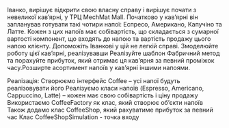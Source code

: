 Іванко, вирішує відкрити свою власну справу і вирішує почати з невеликої кав’ярні, у ТРЦ MechMat Mall. Початково у кав’ярні він запланував готувати такі чотири напої: Еспресо, Американо, Капучіно та Латте. Кожен з цих напоїв має собівартість, що складається з сумарної вартості компонент, що входять до напою та вартість продажу цього напою клієнту. Допоможіть Іванкові у цій не легкій справі. Змоделюйте роботу цієї кав’ярні, реалізувавши Реалізуйте шаблон Фабричний метод та порахуйте прибуток, який отримає ця кав’ярня за певний проміжок часу.Розширте асортимент напоїв у кав’ярні іншими напоями.

Реалізація:
Створюємо інтерфейс Coffee – усі напої будуть реалізовувати його
Реалізуємо класи напоїв (Espresso, Americano, Cappuccino, Latte) – кожен має свою собівартість і ціну продажу
Використаємо CoffeeFactory як клас, який створює об’єкти напоїв
Також додамо клас CoffeeShop, який рахуватиме прибуток за певний час
Клас CoffeeShopSimulation - точка входу


